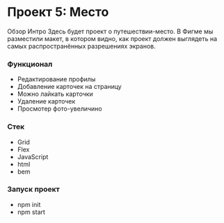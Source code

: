 # Проект 5: Место
Обзор
Интро Здесь будет проект о путешествии-место. В Фигме мы разместили макет, в котором видно, как проект должен выглядеть на самых распространённых разрешениях экранов.

### Функционал
* Редактирование профилы 
* Добавление карточек на страницу 
* Можно лайкать карточки 
* Удаление карточек 
* Просмотер фото-увеличино

### Стек
* Grid
* Flex
* JavaScript
* html
* bem

### Запуск проект
* npm init
* npm start
